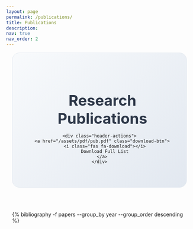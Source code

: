 ```yaml
---
layout: page
permalink: /publications/
title: Publications
description:
nav: true
nav_order: 2
---
```


<div class="publications">
  <!-- Header Section -->
  <div class="publications-header">
    <h1 class="page-title">
      <i class="fas fa-graduation-cap"></i>
      Research Publications
    </h1>
    
    <div class="header-actions">
      <a href="/assets/pdf/pub.pdf" class="download-btn">
        <i class="fas fa-download"></i>
        Download Full List
      </a>
    </div>
  </div>

  <!-- Publications Container -->
  <div class="publications-container">
    {% bibliography -f papers --group_by year --group_order descending %}
  </div>
</div>

<style>
/* Publications Container */
.publications {
  padding: 0 1rem;
  max-width: 1200px;
  margin: 0 auto;
}

/* Header Section */
.publications-header {
  text-align: center;
  margin-bottom: 4rem;
  padding: 3rem 2rem;
  background: linear-gradient(135deg, #f8fafc 0%, #e2e8f0 100%);
  border-radius: 20px;
  border: 1px solid #e2e8f0;
}

.page-title {
  font-size: 2.5rem;
  font-weight: 700;
  color: #2d3748;
  margin-bottom: 1rem;
  display: flex;
  align-items: center;
  justify-content: center;
  gap: 1rem;
}

.page-title i {
  color: var(--global-theme-color);
  font-size: 2.2rem;
}

.page-subtitle {
  font-size: 1.2rem;
  color: #4a5568;
  margin-bottom: 2.5rem;
  line-height: 1.6;
  max-width: 600px;
  margin-left: auto;
  margin-right: auto;
}

.header-actions {
  display: flex;
  align-items: center;
  justify-content: center;
  gap: 3rem;
  flex-wrap: wrap;
}

.download-btn {
  display: inline-flex;
  align-items: center;
  gap: 0.5rem;
  padding: 1rem 2rem;
  background: var(--global-theme-color);
  color: white;
  text-decoration: none;
  font-weight: 600;
  border-radius: 12px;
  transition: all 0.3s ease;
  box-shadow: 0 4px 12px rgba(75, 108, 183, 0.3);
}

.download-btn:hover {
  background: #3b5998;
  transform: translateY(-2px);
  box-shadow: 0 6px 20px rgba(75, 108, 183, 0.4);
  color: white;
  text-decoration: none;
}

.stats {
  display: flex;
  gap: 2rem;
}

.stat-item {
  text-align: center;
}

.stat-number {
  display: block;
  font-size: 2rem;
  font-weight: 700;
  color: var(--global-theme-color);
  line-height: 1;
}

.stat-label {
  font-size: 0.9rem;
  color: #666;
  text-transform: uppercase;
  letter-spacing: 0.5px;
  font-weight: 500;
}

/* Year Groups */
.publications-container h2 {
  font-size: 2rem;
  font-weight: 700;
  color: var(--global-theme-color);
  margin: 3rem 0 2rem 0;
  padding: 1rem 0;
  border-bottom: 3px solid var(--global-theme-color);
  position: relative;
}

.publications-container h2:first-child {
  margin-top: 0;
}

.publications-container h2::after {
  content: "";
  position: absolute;
  bottom: -3px;
  left: 0;
  width: 60px;
  height: 3px;
  background: #3b5998;
}

/* Publication Entries */
.publications-container {
  margin-bottom: 3rem;
}

.entry {
  background: white;
  padding: 2.5rem;
  border-radius: 16px;
  box-shadow: 0 2px 8px rgba(0,0,0,0.06);
  transition: all 0.4s cubic-bezier(0.4, 0, 0.2, 1);
  border: 1px solid rgba(0,0,0,0.08);
  position: relative;
  margin-bottom: 2rem;
  overflow: hidden;
}

.entry::before {
  content: "";
  position: absolute;
  top: 0;
  left: 0;
  width: 5px;
  height: 100%;
  background: linear-gradient(to bottom, var(--global-theme-color), #3b5998);
  transform: scaleY(0);
  transition: transform 0.3s ease;
}

.entry:hover {
  box-shadow: 0 8px 25px rgba(0,0,0,0.12);
  transform: translateY(-4px);
}

.entry:hover::before {
  transform: scaleY(1);
}

.entry .title {
  font-size: 1.3rem;
  font-weight: 600;
  color: #2d3748;
  line-height: 1.5;
  margin: 0 0 1rem 0;
  padding-right: 4rem;
}

.entry .title a {
  color: inherit;
  text-decoration: none;
  transition: color 0.3s ease;
}

.entry .title a:hover {
  color: var(--global-theme-color);
}

.entry .year {
  position: absolute;
  top: 2.5rem;
  right: 2.5rem;
  font-size: 1.1rem;
  color: var(--global-theme-color);
  font-weight: 600;
  background: #f8fafc;
  padding: 0.3rem 0.8rem;
  border-radius: 20px;
  border: 2px solid var(--global-theme-color);
}

.entry .author {
  color: #4a5568;
  font-size: 1.05rem;
  margin: 1rem 0;
  line-height: 1.7;
}

.entry .author em {
  color: var(--global-theme-color);
  font-style: normal;
  font-weight: 600;
  background: linear-gradient(120deg, rgba(75, 108, 183, 0.1) 0%, rgba(75, 108, 183, 0.05) 100%);
  padding: 0.2rem 0.4rem;
  border-radius: 4px;
}

.entry .periodical {
  color: #2d3748;
  font-style: italic;
  font-size: 1.05rem;
  background: #f8fafc;
  border-left: 4px solid var(--global-theme-color);
  padding: 1rem 1.5rem;
  margin: 1rem 0;
  line-height: 1.6;
  border-radius: 0 8px 8px 0;
  font-weight: 500;
}

.entry .links {
  display: flex;
  gap: 1rem;
  flex-wrap: wrap;
  margin-top: 1.5rem;
  padding-top: 1.5rem;
  border-top: 2px solid #e2e8f0;
}

.entry .links .btn {
  font-size: 0.9rem;
  padding: 0.5rem 1.2rem;
  border-radius: 8px;
  font-weight: 600;
  letter-spacing: 0.02em;
  transition: all 0.3s cubic-bezier(0.4, 0, 0.2, 1);
  text-transform: uppercase;
  font-size: 0.8rem;
}

.entry .links .btn:hover {
  transform: translateY(-2px);
  box-shadow: 0 4px 12px rgba(0,0,0,0.15);
}


@media (max-width: 768px) {
  .publications {
    padding: 0 0.5rem;
  }

  .publications-header {
    padding: 2rem 1rem;
    margin-bottom: 2rem;
  }

  .page-title {
    font-size: 1.8rem;
    flex-direction: column;
    gap: 0.5rem;
  }

  .page-title i {
    font-size: 1.6rem;
  }

  .page-subtitle {
    font-size: 1rem;
    margin-bottom: 2rem;
  }

  .header-actions {
    flex-direction: column;
    gap: 2rem;
  }

  .download-btn {
    padding: 0.8rem 1.5rem;
    font-size: 0.9rem;
  }

  .stats {
    gap: 1.5rem;
  }

  .stat-number {
    font-size: 1.5rem;
  }

  .publications-container h2 {
    font-size: 1.5rem;
    margin: 2rem 0 1.5rem 0;
  }

  .entry {
    padding: 1.5rem;
    border-radius: 12px;
    margin-bottom: 1.5rem;
  }
  
  .entry .title {
    font-size: 1.1rem;
    padding-right: 3rem;
    margin-bottom: 0.8rem;
  }
  
  .entry .year {
    font-size: 0.9rem;
    top: 1.5rem;
    right: 1.5rem;
    padding: 0.2rem 0.6rem;
  }
  
  .entry .author {
    font-size: 0.95rem;
    margin: 0.8rem 0;
  }

  .entry .periodical {
    font-size: 0.95rem;
    margin: 0.8rem 0;
    padding: 0.8rem 1rem;
  }

  .entry .periodical::after {
    top: -6px;
    right: 0.5rem;
    font-size: 0.6rem;
    padding: 0.2rem 0.6rem;
  }
  
  .entry .links {
    gap: 0.8rem;
    margin-top: 1rem;
    padding-top: 1rem;
  }
  
  .entry .links .btn {
    font-size: 0.75rem;
    padding: 0.4rem 0.8rem;
  }
}
</style>
